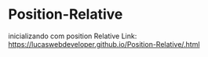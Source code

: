# Position-Relative
inicializando com position Relative
Link: https://lucaswebdeveloper.github.io/Position-Relative/.html
